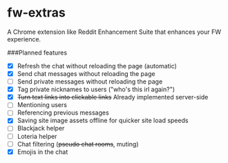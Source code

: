 # fw-extras
A Chrome extension like Reddit Enhancement Suite that enhances your FW experience.


###Planned features
- [X] Refresh the chat without reloading the page (automatic)
- [X] Send chat messages without reloading the page
- [ ] Send private messages without reloading the page
- [X] Tag private nicknames to users ("who's this irl again?")
- [X] ~~Turn text links into clickable links~~ Already implemented server-side
- [ ] Mentioning users
- [ ] Referencing previous messages
- [X] Saving site image assets offline for quicker site load speeds
- [ ] Blackjack helper
- [ ] Loteria helper
- [ ] Chat filtering (~~pseudo chat rooms~~, muting)
- [X] Emojis in the chat 
